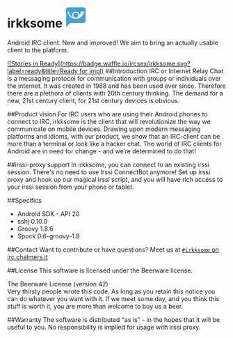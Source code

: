irkksome ![asdf](app/src/main/res/drawable-mdpi/ic_launcher.png)
========

Android IRC client. New and improved!
We aim to bring an actually usable client to the platform.

[![Stories in Ready](https://badge.waffle.io/ircsex/irkksome.svg?label=ready&title=Ready for impl)](http://waffle.io/ircsex/irkksome)
##Introduction
IRC or Internet Relay Chat is a messaging protocol for communication
with groups or individuals over the internet. It was created in 1988
and has been used ever since. Therefore there are a plethora of clients
with 20th century thinking. The demand for a new, 21st century client,
for 21st century devices is obvious.
 
##Product vision
For IRC users who are using their Android phones to connect to IRC,
irkksome is the client that will revolutionize the way we
communicate on mobile devices. Drawing upon modern messaging platforms
and idioms, with our product, we show that an IRC-client can be more than a 
terminal or look like a hacker chat. The world of IRC clients for Android 
are in need for change - and we’re determined to do that!

##irssi-proxy support
In irkksome, you can connect to an existing irssi session. There's no need to use Irssi ConnectBot anymore! Set up irssi proxy and hook up our magical irssi script, and you will have rich access to your irssi session from your phone or tablet.

##Specifics
- Android SDK - API 20
- sshj 0.10.0
- Groovy 1.8.6
- Spock 0.6-groovy-1.8

##Contact
Want to contribute or have questions? Meet us at [`#irkksome` on irc.chalmers.it](ircs://irc.chalmers.it:9999/irkksome) 

##License
This software is licensed under the Beerware license.

The Beerware License (version 42)  
Very thirsty people wrote this code.
As long as you retain this notice you can do whatever you want with it. If we meet some day, and you think this stuff is worth it, you are more than welcome to buy us a beer. 

##Warranty
The software is distributed "as is" - in the hopes that it will be useful to you. No responsibility is implied for usage with irssi proxy.

